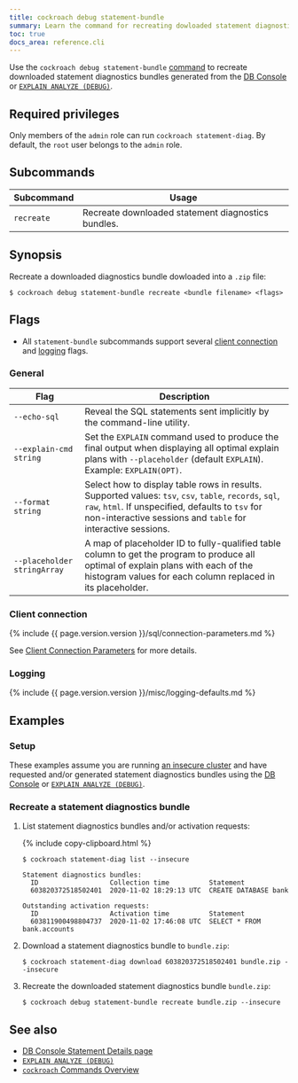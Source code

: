 ```yaml
---
title: cockroach debug statement-bundle
summary: Learn the command for recreating dowloaded statement diagnostics bundles.
toc: true
docs_area: reference.cli
---
```


Use the `cockroach debug statement-bundle` [command](cockroach-commands.html) to recreate downloaded statement diagnostics bundles generated from the [DB Console](ui-statements-page.html#diagnostics) or [`EXPLAIN ANALYZE (DEBUG)`](explain-analyze.html#explain-analyze-debug).

## Required privileges

Only members of the `admin` role can run `cockroach statement-diag`. By default, the `root` user belongs to the `admin` role.

## Subcommands

Subcommand | Usage
-----------|------
`recreate` | Recreate downloaded statement diagnostics bundles.

## Synopsis

Recreate a downloaded diagnostics bundle dowloaded into a `.zip` file:

~~~ shell
$ cockroach debug statement-bundle recreate <bundle filename> <flags>
~~~

## Flags

- All `statement-bundle` subcommands support several [client connection](#client-connection) and [logging](#logging) flags.

### General

Flag | Description
-----|------------
`--echo-sql` | Reveal the SQL statements sent implicitly by the command-line utility.
`--explain-cmd string` | Set the `EXPLAIN` command used to produce the final output when displaying all optimal explain plans with `--placeholder` (default `EXPLAIN`). Example: `EXPLAIN(OPT)`.
`--format string` | Select how to display table rows in results. Supported values: `tsv`, `csv`, `table`, `records`, `sql`, `raw`, `html`. If unspecified, defaults to `tsv` for non-interactive sessions and `table` for interactive sessions.
`--placeholder stringArray` | A map of placeholder ID to fully-qualified table column to get the program to produce all optimal of explain plans with each of the histogram values for each column replaced in its placeholder.

### Client connection

{% include {{ page.version.version }}/sql/connection-parameters.md %}

See [Client Connection Parameters](connection-parameters.html) for more details.

### Logging

{% include {{ page.version.version }}/misc/logging-defaults.md %}

## Examples

### Setup

These examples assume you are running [an insecure cluster](start-a-local-cluster.html) and have requested and/or generated statement diagnostics bundles using the [DB Console](ui-statements-page.html#diagnostics) or [`EXPLAIN ANALYZE (DEBUG)`](explain-analyze.html#explain-analyze-debug).

### Recreate a statement diagnostics bundle

1. List statement diagnostics bundles and/or activation requests:

    {% include copy-clipboard.html %}
    ~~~ shell
    $ cockroach statement-diag list --insecure
    ~~~

    ~~~
    Statement diagnostics bundles:
      ID                  Collection time          Statement
      603820372518502401  2020-11-02 18:29:13 UTC  CREATE DATABASE bank

    Outstanding activation requests:
      ID                  Activation time          Statement
      603811900498804737  2020-11-02 17:46:08 UTC  SELECT * FROM bank.accounts
    ~~~

1. Download a statement diagnostics bundle to `bundle.zip`:

    ~~~ shell
    $ cockroach statement-diag download 603820372518502401 bundle.zip --insecure
    ~~~

1. Recreate the downloaded statement diagnostics bundle `bundle.zip`:

    ~~~ shell
    $ cockroach debug statement-bundle recreate bundle.zip --insecure
    ~~~

## See also

- [DB Console Statement Details page](ui-statements-page.html#dianostics)
- [`EXPLAIN ANALYZE (DEBUG)`](explain-analyze.html#explain-analyze-debug)
- [`cockroach` Commands Overview](cockroach-commands.html)
